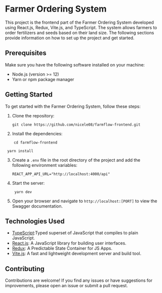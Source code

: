 # Farmer Ordering System

This project is the frontend part of the Farmer Ordering System developed using React.js, Redux, Vite.js, and TypeScript. The system allows farmers to order fertilizers and seeds based on their land size. The following sections provide information on how to set up the project and get started.

## Prerequisites

Make sure you have the following software installed on your machine:

- Node.js (version >= 12)
- Yarn or npm package manager

## Getting Started

To get started with the Farmer Ordering System, follow these steps:

1. Clone the repository:

   ```shell
   git clone https://github.com/nicele08/farmflow-frontend.git
   ```

2. Install the dependencies:

```shell
    cd farmflow-frontend
```

```shell
 yarn install
```

3. Create a `.env` file in the root directory of the project and add the following environment variables:

   ```shell
   REACT_APP_API_URL="http://localhost:4000/api"
   ```

4. Start the server:

   ```shell
    yarn dev
   ```

5. Open your browser and navigate to `http://localhost:[PORT]` to view the Swagger documentation.

## Technologies Used

- [TypeScript](https://www.typescriptlang.org/):Typed superset of JavaScript that compiles to plain JavaScript.
- [React.js](https://reactjs.org/): A JavaScript library for building user interfaces.
- [Redux](https://redux.js.org/): A Predictable State Container for JS Apps.
- [Vite.js](https://vitejs.dev/): A fast and lightweight development server and build tool.

## Contributing

Contributions are welcome! If you find any issues or have suggestions for improvements, please open an issue or submit a pull request.

